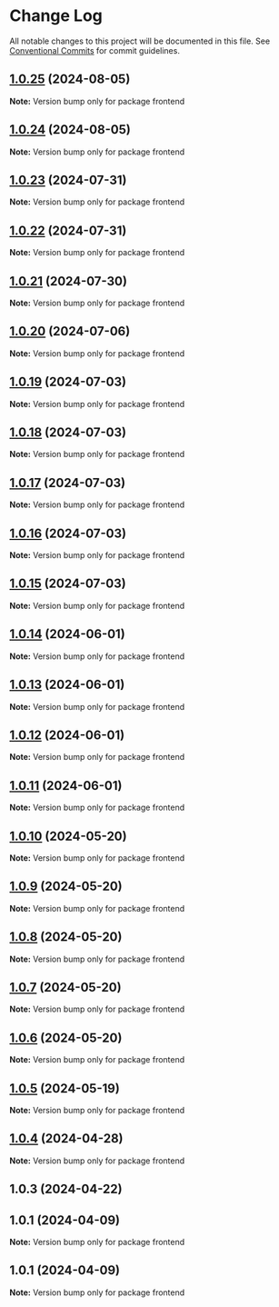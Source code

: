 # Change Log

All notable changes to this project will be documented in this file.
See [Conventional Commits](https://conventionalcommits.org) for commit guidelines.

## [1.0.25](https://github.com/Kallenju/notes/compare/frontend@1.0.24...frontend@1.0.25) (2024-08-05)

**Note:** Version bump only for package frontend

## [1.0.24](https://github.com/Kallenju/notes/compare/frontend@1.0.23...frontend@1.0.24) (2024-08-05)

**Note:** Version bump only for package frontend

## [1.0.23](https://github.com/Kallenju/notes/compare/frontend@1.0.22...frontend@1.0.23) (2024-07-31)

**Note:** Version bump only for package frontend

## [1.0.22](https://github.com/Kallenju/notes/compare/frontend@1.0.21...frontend@1.0.22) (2024-07-31)

**Note:** Version bump only for package frontend

## [1.0.21](https://github.com/Kallenju/notes/compare/frontend@1.0.20...frontend@1.0.21) (2024-07-30)

**Note:** Version bump only for package frontend

## [1.0.20](https://github.com/Kallenju/notes/compare/frontend@1.0.19...frontend@1.0.20) (2024-07-06)

**Note:** Version bump only for package frontend

## [1.0.19](https://github.com/Kallenju/notes/compare/frontend@1.0.18...frontend@1.0.19) (2024-07-03)

**Note:** Version bump only for package frontend

## [1.0.18](https://github.com/Kallenju/notes/compare/frontend@1.0.17...frontend@1.0.18) (2024-07-03)

**Note:** Version bump only for package frontend

## [1.0.17](https://github.com/Kallenju/notes/compare/frontend@1.0.16...frontend@1.0.17) (2024-07-03)

**Note:** Version bump only for package frontend

## [1.0.16](https://github.com/Kallenju/notes/compare/frontend@1.0.15...frontend@1.0.16) (2024-07-03)

**Note:** Version bump only for package frontend

## [1.0.15](https://github.com/Kallenju/notes/compare/frontend@1.0.14...frontend@1.0.15) (2024-07-03)

**Note:** Version bump only for package frontend

## [1.0.14](https://github.com/Kallenju/notes/compare/frontend@1.0.13...frontend@1.0.14) (2024-06-01)

**Note:** Version bump only for package frontend

## [1.0.13](https://github.com/Kallenju/notes/compare/frontend@1.0.12...frontend@1.0.13) (2024-06-01)

**Note:** Version bump only for package frontend

## [1.0.12](https://github.com/Kallenju/notes/compare/frontend@1.0.11...frontend@1.0.12) (2024-06-01)

**Note:** Version bump only for package frontend

## [1.0.11](https://github.com/Kallenju/notes/compare/frontend@1.0.8...frontend@1.0.11) (2024-06-01)

**Note:** Version bump only for package frontend

## [1.0.10](https://github.com/Kallenju/notes/compare/frontend@1.0.8...frontend@1.0.10) (2024-05-20)

**Note:** Version bump only for package frontend

## [1.0.9](https://github.com/Kallenju/notes/compare/frontend@1.0.8...frontend@1.0.9) (2024-05-20)

**Note:** Version bump only for package frontend

## [1.0.8](https://github.com/Kallenju/notes/compare/frontend@1.0.7...frontend@1.0.8) (2024-05-20)

**Note:** Version bump only for package frontend

## [1.0.7](https://github.com/Kallenju/notes/compare/frontend@1.0.6...frontend@1.0.7) (2024-05-20)

**Note:** Version bump only for package frontend

## [1.0.6](https://github.com/Kallenju/notes/compare/frontend@1.0.5...frontend@1.0.6) (2024-05-20)

**Note:** Version bump only for package frontend

## [1.0.5](https://github.com/Kallenju/notes/compare/frontend@1.0.4...frontend@1.0.5) (2024-05-19)

**Note:** Version bump only for package frontend

## [1.0.4](https://github.com/Kallenju/notes/compare/frontend@1.0.3...frontend@1.0.4) (2024-04-28)

**Note:** Version bump only for package frontend

## 1.0.3 (2024-04-22)

## 1.0.1 (2024-04-09)

**Note:** Version bump only for package frontend

## 1.0.1 (2024-04-09)

**Note:** Version bump only for package frontend
